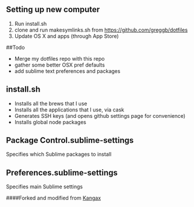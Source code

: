 ## Setting up new computer

1. Run install.sh
2. clone and run makesymlinks.sh from https://github.com/greggb/dotfiles
3. Update OS X and apps (through App Store)

##Todo
* Merge my dotfiles repo with this repo
* gather some better OSX pref defaults
* add sublime text preferences and packages

## install.sh

- Installs all the brews that I use
- Installs all the applications that I use, via cask
- Generates SSH keys (and opens github settings page for convenience)
- Installs global node packages

## Package Control.sublime-settings

Specifies which Sublime packages to install

## Preferences.sublime-settings

Specifies main Sublime settings

####Forked and modified from [Kangax](https://github.com/kangax/osx)
